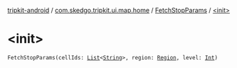 [tripkit-android](../../index.md) / [com.skedgo.tripkit.ui.map.home](../index.md) / [FetchStopParams](index.md) / [&lt;init&gt;](./-init-.md)

# &lt;init&gt;

`FetchStopParams(cellIds: `[`List`](https://kotlinlang.org/api/latest/jvm/stdlib/kotlin.collections/-list/index.html)`<`[`String`](https://kotlinlang.org/api/latest/jvm/stdlib/kotlin/-string/index.html)`>, region: `[`Region`](../../com.skedgo.android.common.model/-region/index.md)`, level: `[`Int`](https://kotlinlang.org/api/latest/jvm/stdlib/kotlin/-int/index.html)`)`
